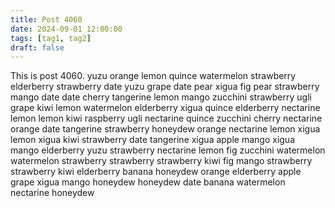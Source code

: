 ```yaml
---
title: Post 4060
date: 2024-09-01 12:00:00
tags: [tag1, tag2]
draft: false
---
```

This is post 4060.
yuzu
orange
lemon
quince
watermelon
strawberry
elderberry
strawberry
date
yuzu
grape
date
pear
xigua
fig
pear
strawberry
mango
date
date
cherry
tangerine
lemon
mango
zucchini
strawberry
ugli
grape
kiwi
lemon
watermelon
elderberry
xigua
quince
elderberry
nectarine
lemon
lemon
kiwi
raspberry
ugli
nectarine
quince
zucchini
cherry
nectarine
orange
date
tangerine
strawberry
honeydew
orange
nectarine
lemon
xigua
lemon
xigua
kiwi
strawberry
date
tangerine
xigua
apple
mango
xigua
mango
elderberry
yuzu
strawberry
nectarine
lemon
fig
zucchini
watermelon
watermelon
strawberry
strawberry
strawberry
kiwi
fig
mango
strawberry
strawberry
kiwi
elderberry
banana
honeydew
orange
elderberry
apple
grape
xigua
mango
honeydew
honeydew
date
banana
watermelon
nectarine
honeydew
